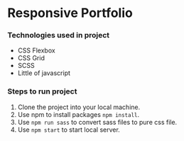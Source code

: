 # Responsive Portfolio

### Technologies used in project

* CSS Flexbox
* CSS Grid
* SCSS
* Little of javascript


### Steps to run project

1. Clone the project into your local machine.
2. Use npm to install packages `npm install`.
3. Use `npm run sass` to convert sass files to pure css file.
4. Use `npm start` to start local server.